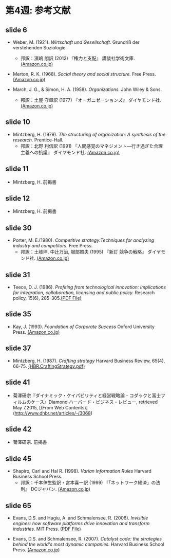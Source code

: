 # 第4週: 参考文献
## slide 6
- Weber, M. (1921).  _Wirtschaft und Gesellschaft._ Grundriß der verstehenden Soziologie.
  - 邦訳：濱嶋 朗訳 (2012) 『権力と支配』 講談社学術文庫.
[(Amazon.co.jp)](http://www.amazon.co.jp/dp/4062920913)

- Merton, R. K. (1968). _Social theory and social structure._ Free Press.
[(Amazon.co.jp)](http://www.amazon.co.jp/dp/0029211301)

- March, J. G., & Simon, H. A. (1958). _Organizations._ John Wiley & Sons.
  - 邦訳：土屋 守章訳 (1977) 『オーガニゼーションズ』 ダイヤモンド社.
[(Amazon.co.jp)](http://www.amazon.co.jp/2-G/dp/4478021767/ref=dp_ob_title_bk)

## slide 10
- Mintzberg, H. (1979). _The structuring of organization: A synthesis of the research._ Prentice-Hall.
  - 邦訳：北野 利信訳 (1991) 『人間感覚のマネジメント―行き過ぎた合理主義への抗議』 ダイヤモンド社.
[(Amazon.co.jp)](http://www.amazon.co.jp/dp/4478170258)

## slide 11
- Mintzberg, H. 前掲書

## slide 12
- Mintzberg, H. 前掲書

## slide 30
- Porter, M. E.(1980). _Competitive strategy:Techniques for analyzing industry and competitors._ Free Press.
  - 邦訳：土岐坤, 中辻万治, 服部照夫 (1995) 『新訂 競争の戦略』 ダイヤモンド社.
[(Amazon.co.jp)](http://www.amazon.co.jp/dp/4478371520)

## slide 31
- Teece, D. J. (1986). _Profiting from technological innovation: Implications for integration, collaboration, licensing and public policy._ 
Research policy, 15(6), 285-305.[(PDF File)](https://bdpems.wiwi.hu-berlin.de/portal/sites/default/files/Teece%20-%201986%20-%20Profiting%20from%20technological%20innovation%20Implications%20for%20integration,%20collaboration,%20licensing%20and%20public%20policy%20(upload)%20.pdf)

## slide 35
- Kay, J. (1993). _Foundation of Corporate Success_ Oxford University Press.
[(Amazon.co.jp)](http://www.amazon.co.jp/Foundations-Corporate-Success-Business-Strategies/dp/019828781X)

## slide 37
- Mintzberg, H. (1987). _Crafting strategy_ Harvard Business Review, 65(4), 66-75.
[(HBR.CraftingStrategy.pdf)](http://home.kelley.iupui.edu/kwendeln/J411Articles/HBR.CraftingStrategy.pdf)

## slide 41
- 菊澤研宗『ダイナミック・ケイパビリティと経営戦略論 - コダックと富士フィルムのケース』Diamond ハーバード・ビジネス・レビュー,
retrieved May 7,2015, [(From Web Contents)] (http://www.dhbr.net/articles/-/3068)

## slide 42
- 菊澤研宗. 前掲書

## slide 45
- Shapiro, Carl and Hal R. (1998). _Varian Information Rules_ Harvard Business School Press.
  - 邦訳：千本倖生監訳・宮本喜一訳 (1999) 『「ネットワーク経済」の法則』 DCジャパン.
[(Amazon.co.jp)](http://www.amazon.co.jp/dp/4872803779)

## slide 65
- Evans, D.S. and Hagiu, A. and Schmalensee, R. (2006). _Invisible engines: how software platforms drive innovation and transform industries._ MIT Press.
[(PDF File)](https://mitpress.mit.edu/sites/default/files/titles/content/9780262050852_Download_the_full_text.pdf)

- Evans, D.S. and Schmalensee, R. (2007). _Catalyst code: the strategies behind the world's most dynamic companies._ Harvard Business School Press.
[(Amazon.co.jp)](http://www.amazon.co.jp/Catalyst-Code-Strategies-Dynamic-Companies/dp/1422101991)
